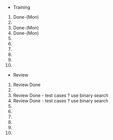 - Training
1. Done-(Mon)
2. 
3. Done-(Mon)
4. Done-(Mon)
5. 
6. 
7. 
8. 
9. 
10. 

- Review
1. Review Done
2. 
3. Review Done - test cases ? use binary search
4. Review Done - test cases ? use binary search
5. 
6. 
7. 
8. 
9. 
10. 

